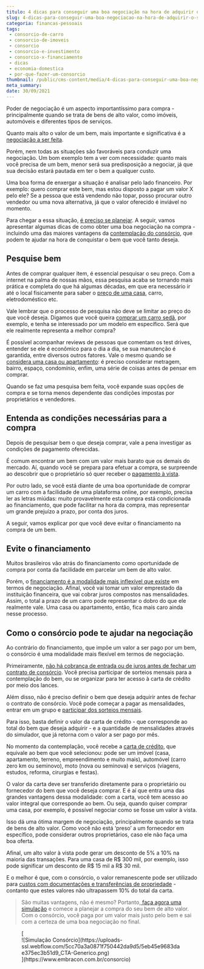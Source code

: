 ```yaml
---
titulo: 4 dicas para conseguir uma boa negociação na hora de adquirir o seu bem
slug: 4-dicas-para-conseguir-uma-boa-negociacao-na-hora-de-adquirir-o-seu-bem
categoria: financas-pessoais
tags:
 - consorcio-de-carro
 - consorcio-de-imoveis
 - consorcio
 - consorcio-e-investimento
 - consorcio-x-financiamento
 - dicas
 - economia-domestica
 - por-que-fazer-um-consorcio
thumbnail: /public/cms-content/media/4-dicas-para-conseguir-uma-boa-negociacao-na-hora-de-adquirir-o-seu-bem.jpg
meta_summary: 
date: 30/09/2021
---
```

Poder de negociação é um aspecto importantíssimo para compra - principalmente quando se trata de bens de alto valor, como imóveis, automóveis e diferentes tipos de serviços.

Quanto mais alto o valor de um bem, mais importante e significativa é a [negociação a ser feita](https://www.embracon.com.br/blog/investimento-na-crise-o-consorcio-sempre-e-um-bom-negocio).

Porém, nem todas as situações são favoráveis para conduzir uma negociação. Um bom exemplo tem a ver com necessidade: quanto mais você precisa de um bem, menor será sua predisposição a negociar, já que sua decisão estará pautada em ter o bem a qualquer custo.

Uma boa forma de enxergar a situação é analisar pelo lado financeiro. Por exemplo: quero comprar este bem, mas estou disposto a pagar um valor X pelo ele? Se a pessoa que está vendendo não topar, posso procurar outro vendedor ou uma nova alternativa, já que o valor oferecido é inviável no momento.

Para chegar a essa situação, [é preciso se planejar](https://www.embracon.com.br/blog/planejamento-financeiro-um-guia-para-as-financas-nao-sairem-de-controle). A seguir, vamos apresentar algumas dicas de como obter uma boa negociação na compra - incluindo uma das maiores vantagens da [contemplação do consórcio](https://www.embracon.com.br/blog/quais-sao-as-formas-de-contemplacao), que podem te ajudar na hora de conquistar o bem que você tanto deseja.

Pesquise bem 
-------------

Antes de comprar qualquer item, é essencial pesquisar o seu preço. Com a internet na palma de nossas mãos, essa pesquisa acaba se tornando mais prática e completa do que há algumas décadas, em que era necessário ir até o local fisicamente para saber o [preço de uma casa](https://www.embracon.com.br/blog/vai-construir-uma-casa-descubra-quanto-vai-custar), carro, eletrodoméstico etc.

Vale lembrar que o processo de pesquisa não deve se limitar ao preço do que você deseja. Digamos que você queira [comprar um carro sedã](https://www.embracon.com.br/blog/sedan-ou-suv-qual-e-o-melhor-modelo), por exemplo, e tenha se interessado por um modelo em específico. Será que ele realmente representa a melhor compra?

É possível acompanhar reviews de pessoas que comentam os test drives, entender se ele é econômico para o dia a dia, se sua manutenção é garantida, entre diversos outros fatores. Vale o mesmo quando se [considera uma casa ou apartamento](https://www.embracon.com.br/blog/8-dicas-compra-primeiro-imovel): é preciso considerar metragem, bairro, espaço, condomínio, enfim, uma série de coisas antes de pensar em comprar.

Quando se faz uma pesquisa bem feita, você expande suas opções de compra e se torna menos dependente das condições impostas por proprietários e vendedores.

Entenda as condições necessárias para a compra
----------------------------------------------

Depois de pesquisar bem o que deseja comprar, vale a pena investigar as condições de pagamento oferecidas.

É comum encontrar um bem com um valor mais barato que os demais do mercado. Aí, quando você se prepara para efetuar a compra, se surpreende ao descobrir que o proprietário só quer receber o [pagamento à vista](https://www.embracon.com.br/blog/saiba-quais-sao-os-pontos-positivos-e-negativos-de-pagar-a-vista-e-parcelado).

Por outro lado, se você está diante de uma boa oportunidade de comprar um carro com a facilidade de uma plataforma online, por exemplo, precisa ler as letras miúdas: muito provavelmente esta compra está condicionada ao financiamento, que pode facilitar na hora da compra, mas representar um grande prejuízo a prazo, por conta dos juros.

A seguir, vamos explicar por que você deve evitar o financiamento na compra de um bem.

Evite o financiamento
---------------------

Muitos brasileiros vão atrás do financiamento como oportunidade de compra por conta da facilidade em parcelar um bem de alto valor.

Porém, o [financiamento é a modalidade mais inflexível que existe](https://www.embracon.com.br/blog/financiamento-ou-consorcio-o-que-e-melhor-na-compra-de-um-imovel) em termos de negociação. Afinal, você vai tomar um valor emprestado da instituição financeira, que vai cobrar juros compostos nas mensalidades. Assim, o total a prazo de um carro pode representar o dobro do que ele realmente vale. Uma casa ou apartamento, então, fica mais caro ainda nesse processo.

Como o consórcio pode te ajudar na negociação
---------------------------------------------

Ao contrário do financiamento, que impõe um valor a ser pago por um bem, o consórcio é uma modalidade mais flexível em termos de negociação.

Primeiramente, [não há cobrança de entrada ou de juros antes de fechar um contrato de consórcio](https://www.embracon.com.br/blog/consorcio-nao-tem-juros-entenda). Você precisa participar de sorteios mensais para a contemplação do bem, ou se organizar para ter acesso à carta de crédito por meio dos lances.

Além disso, não é preciso definir o bem que deseja adquirir antes de fechar o contrato de consórcio. Você pode começar a pagar as mensalidades, entrar em um grupo e [participar dos sorteios mensais](https://www.embracon.com.br/blog/assembleia-de-consorcio-como-funciona).

Para isso, basta definir o valor da carta de crédito - que corresponde ao total do bem que deseja adquirir - e a quantidade de mensalidades através do simulador, que já retorna com o valor a ser pago por mês.

No momento da contemplação, você recebe a [carta de crédito](https://www.embracon.com.br/blog/tudo-o-que-voce-precisa-saber-sobre-a-carta-de-credito-de-consorcios), que equivale ao bem que você selecionou: pode ser um imóvel (casa, apartamento, terreno, empreendimento e muito mais), automóvel (carro zero km ou seminovo), moto (nova ou seminova) e serviços (viagens, estudos, reforma, cirurgias e festas).

O valor da carta deve ser transferido diretamente para o proprietário ou fornecedor do bem que você deseja comprar. E é aí que entra uma das grandes vantagens dessa modalidade: com a carta, você tem acesso ao valor integral que corresponde ao bem. Ou seja, quando quiser comprar uma casa, por exemplo, é possível negociar como se fosse um valor à vista.

Isso dá uma ótima margem de negociação, principalmente quando se trata de bens de alto valor. Como você não está ‘preso’ a um fornecedor em específico, pode considerar outros proprietários, caso ele não faça uma boa oferta.

Afinal, um alto valor à vista pode gerar um desconto de 5% a 10% na maioria das transações. Para uma casa de R$ 300 mil, por exemplo, isso pode significar um desconto de R$ 15 mil a R$ 30 mil.

E o melhor é que, com o consórcio, o valor remanescente pode ser utilizado para [custos com documentações e transferências de propriedade](https://www.embracon.com.br/blog/qual-e-a-documentacao-necessaria-para-a-compra-de-um-imovel) - contanto que estes valores não ultrapassem 10% do total da carta.

> São muitas vantagens, não é mesmo? Portanto,[ faça agora uma simulação](https://www.embracon.com.br/consorcio) e comece a planejar a compra do seu bem de alto valor. Com o consórcio, você paga por um valor mais justo pelo bem e sai com a certeza de uma boa negociação no final.

<figure class="w-richtext-figure-type-image w-richtext-align-center">[<div>![Simulação Consórcio](https://uploads-ssl.webflow.com/5cc70a3a0871f750442da9d5/5eb45e9683dae375ec3b51d9_CTA-Generico.png)</div>](https://www.embracon.com.br/consorcio)</figure>
